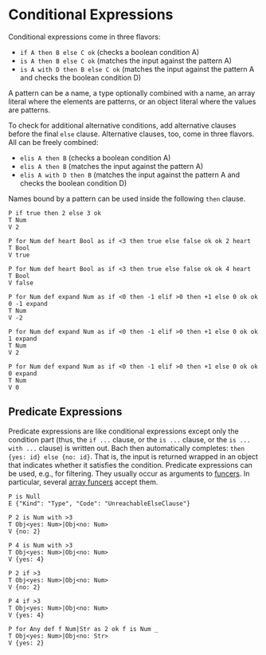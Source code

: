 # Conditional Expressions

Conditional expressions come in three flavors:

* `if A then B else C ok` (checks a boolean condition A)
* `is A then B else C ok` (matches the input against the pattern A)
* `is A with D then B else C ok` (matches the input against the pattern A and checks the boolean condition D)

A pattern can be a name, a type optionally combined with a name, an array
literal where the elements are patterns, or an object literal where the values
are patterns.

To check for additional alternative conditions, add alternative clauses before
the final `else` clause. Alternative clauses, too, come in three flavors. All
can be freely combined:

* `elis A then B` (checks a boolean condition A)
* `elis A then B` (matches the input against the pattern A)
* `elis A with D then B` (matches the input against the pattern A and checks the boolean condition D)

Names bound by a pattern can be used inside the following `then` clause.

```bachdoc
P if true then 2 else 3 ok
T Num
V 2

P for Num def heart Bool as if <3 then true else false ok ok 2 heart
T Bool
V true

P for Num def heart Bool as if <3 then true else false ok ok 4 heart
T Bool
V false

P for Num def expand Num as if <0 then -1 elif >0 then +1 else 0 ok ok 0 -1 expand
T Num
V -2

P for Num def expand Num as if <0 then -1 elif >0 then +1 else 0 ok ok 1 expand
T Num
V 2

P for Num def expand Num as if <0 then -1 elif >0 then +1 else 0 ok ok 0 expand
T Num
V 0
```

## Predicate Expressions

Predicate expressions are like conditional expressions except only the
condition part (thus, the `if ...` clause, or the `is ...` clause, or the `is
... with ...` clause) is written out. Bach then automatically completes: `then
{yes: id} else {no: id}`. That is, the input is returned wrapped in an object
that indicates whether it satisfies the condition. Predicate expressions can be
used, e.g., for filtering. They usually occur as arguments to
[funcers](funcer-call-expressions.md). In particular, several [array
funcers](array-funcers.md) accept them.

```bachdoc
P is Null
E {"Kind": "Type", "Code": "UnreachableElseClause"}

P 2 is Num with >3
T Obj<yes: Num>|Obj<no: Num>
V {no: 2}

P 4 is Num with >3
T Obj<yes: Num>|Obj<no: Num>
V {yes: 4}

P 2 if >3
T Obj<yes: Num>|Obj<no: Num>
V {no: 2}

P 4 if >3
T Obj<yes: Num>|Obj<no: Num>
V {yes: 4}

P for Any def f Num|Str as 2 ok f is Num _
T Obj<yes: Num>|Obj<no: Str>
V {yes: 2}
```

